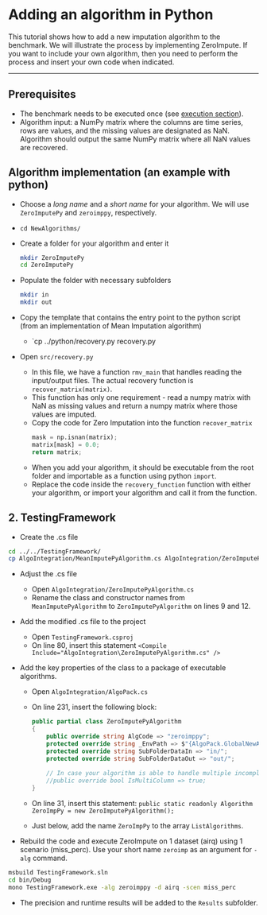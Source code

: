 # Adding an algorithm in Python


This tutorial shows how to add a new imputation algorithm to the benchmark. We will illustrate the process by implementing ZeroImpute. If you want to include your own algorithm, then you need to perform the process and insert your own code when indicated.
___

## Prerequisites

- The benchmark needs to be executed once (see [execution section](https://github.com/eXascaleInfolab/bench-vldb20)). 
- Algorithm input: a NumPy matrix where the columns are time series, rows are values, and the missing values are designated as NaN. Algorithm should output the same NumPy matrix where all NaN values are recovered. 


## Algorithm implementation (an example with python)

- Choose a *long name* and a *short name* for your algorithm. We will use `ZeroImputePy` and `zeroimppy`, respectively.

- `cd NewAlgorithms/`

- Create a folder for your algorithm and enter it
    ```bash
    mkdir ZeroImputePy
    cd ZeroImputePy
    ```

- Populate the folder with necessary subfolders
    ```bash
    mkdir in
    mkdir out
    ```

- Copy the template that contains the entry point to the python script (from an implementation of Mean Imputation algorithm)
    - `cp ../python/recovery.py recovery.py
    
- Open `src/recovery.py`
    - In this file, we have a function `rmv_main` that handles reading the input/output files. The actual recovery function is `recover_matrix(matrix)`.
    - This function has only one requirement - read a numpy matrix with NaN as missing values and return a numpy matrix where those values are imputed.
    - Copy the code for Zero Imputation into the function `recover_matrix`
        ```python
        mask = np.isnan(matrix);
        matrix[mask] = 0.0;
        return matrix;
        ```
    - When you add your algorithm, it should be executable from the root folder and importable as a function using python `import`.
    - Replace the code inside the `recovery_function` function with either your algorithm, or import your algorithm and call it from the function.


## 2. TestingFramework

- Create the .cs file

```bash
cd ../../TestingFramework/
cp AlgoIntegration/MeanImputePyAlgorithm.cs AlgoIntegration/ZeroImputePyAlgorithm.cs
```

- Adjust the .cs file
    - Open `AlgoIntegration/ZeroImputePyAlgorithm.cs`
    - Rename the class and constructor names from `MeanImputePyAlgorithm` to `ZeroImputePyAlgorithm` on lines 9 and 12.

- Add the modified .cs file to the project
    - Open `TestingFramework.csproj`
    - On line 80, insert this statement `<Compile Include="AlgoIntegration\ZeroImputePyAlgorithm.cs" />`


- Add the key properties of the class to a package of executable algorithms.
    - Open `AlgoIntegration/AlgoPack.cs`
    - On line 231, insert the following block: 
        ```C#
        public partial class ZeroImputePyAlgorithm
        {
            public override string AlgCode => "zeroimppy";
            protected override string _EnvPath => $"{AlgoPack.GlobalNewAlgorithmsLocation}python/";
            protected override string SubFolderDataIn => "in/";
            protected override string SubFolderDataOut => "out/";
            
            // In case your algorithm is able to handle multiple incomplete time series, uncomment the following line 
            //public override bool IsMultiColumn => true;
        }
        ```
    
    - On line 31, insert this statement: `public static readonly Algorithm ZeroImpPy = new ZeroImputePyAlgorithm();`

    - Just below, add the name `ZeroImpPy` to the array `ListAlgorithms`.

- Rebuild the code and execute ZeroImpute on 1 dataset (airq) using 1 scenario (miss_perc). Use your short name `zeroimp` as an argument for `-alg` command.

```bash
msbuild TestingFramework.sln
cd bin/Debug
mono TestingFramework.exe -alg zeroimppy -d airq -scen miss_perc
```

- The precision and runtime results will be added to the `Results` subfolder.
